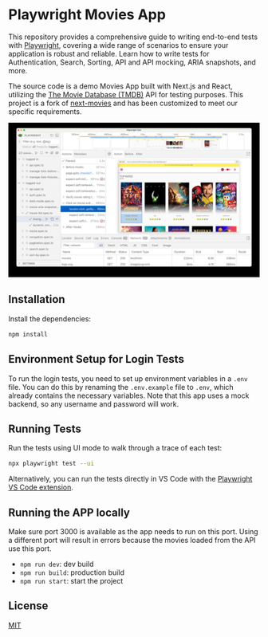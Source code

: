 # Playwright Movies App

This repository provides a comprehensive guide to writing end-to-end tests with [Playwright](https://playwright.dev/), covering a wide range of scenarios to ensure your application is robust and reliable. Learn how to write tests for Authentication, Search, Sorting, API and API mocking, ARIA snapshots, and more.

The source code is a demo Movies App built with Next.js and React, utilizing the [The Movie Database (TMDB)](https://www.themoviedb.org/) API for testing purposes. This project is a fork of [next-movies](https://github.com/tastejs/next-movies) and has been customized to meet our specific requirements.

![Playwright Movies App](movies-app-ui-mode.jpg)

## Installation 

Install the dependencies:

```bash
npm install
```


## Environment Setup for Login Tests

To run the login tests, you need to set up environment variables in a `.env` file. You can do this by renaming the `.env.example` file to `.env`, which already contains the necessary variables. Note that this app uses a mock backend, so any username and password will work.

## Running Tests

Run the tests using UI mode to walk through a trace of each test:

```bash
npx playwright test --ui
```

Alternatively, you can run the tests directly in VS Code with the [Playwright VS Code extension](https://marketplace.visualstudio.com/items?itemName=ms-playwright.playwright).


## Running the APP locally

Make sure port 3000 is available as the app needs to run on this port. Using a different port will result in errors because the movies loaded from the API use this port.

* `npm run dev`: dev build
* `npm run build`: production build
* `npm run start`: start the project


## License

[MIT](https://choosealicense.com/licenses/mit/)
